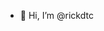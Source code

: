 - 👋 Hi, I’m @rickdtc

<!---
rickdtc/rickdtc is a ✨ special ✨ repository because its `README.md` (this file) appears on your GitHub profile.
You can click the Preview link to take a look at your changes.
--->
